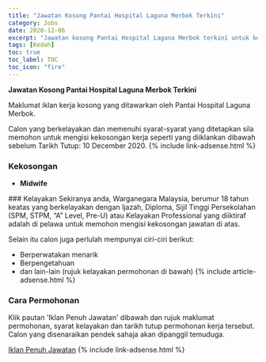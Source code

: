 ```yaml
---
title: "Jawatan Kosong Pantai Hospital Laguna Merbok Terkini" 
category: Jobs 
date: 2020-12-06 
excerpt: "Jawatan kosong Pantai Hospital Laguna Merbok terkini untuk kekosongan Midwife" 
tags: [Kedah] 
toc: true 
toc_label: TOC 
toc_icon: "fire" 
--- 
```


**Jawatan Kosong Pantai Hospital Laguna Merbok Terkini**

Maklumat iklan kerja kosong yang ditawarkan oleh Pantai Hospital Laguna Merbok. 

Calon yang berkelayakan dan memenuhi syarat-syarat yang ditetapkan sila memohon untuk mengisi kekosongan kerja seperti yang diiklankan dibawah sebelum Tarikh Tutup: 10 December 2020. 
{% include link-adsense.html %} 
### Kekosongan 
<ul>
<li>
<p><strong>Midwife</strong></p>
</li>
</ul> 
### Kelayakan 
Sekiranya anda, Warganegara Malaysia, berumur 18 tahun keatas yang berkelayakan dengan Ijazah, Diploma, Sijil Tinggi Persekolahan (SPM, STPM, “A” Level, Pre-U) atau Kelayakan Professional yang diiktiraf adalah di pelawa untuk memohon mengisi kekosongan jawatan di atas.

Selain itu calon juga perlulah mempunyai ciri-ciri berikut:
- Berperwatakan menarik
- Berpengetahuan
- dan lain-lain (rujuk kelayakan permohonan di bawah) 
{% include article-adsense.html %} 
### Cara Permohonan 
Klik pautan 'Iklan Penuh Jawatan' dibawah dan rujuk maklumat permohonan, syarat kelayakan dan tarikh tutup permohonan kerja tersebut.
Calon yang disenaraikan pendek sahaja akan dipanggil temuduga.

<a href="https://www.jobstreet.com.my/en/job/midwife-4421972?jobId=jobstreet-my-job-4421972&sectionRank=21&token=0~43505416-b7d6-4b89-9837-0d0f052bc40c&searchPath=%2Fen%2Fjob-search%2Fhealthcare-jobs%2F%3FcreatedAt%3D3d&fr=SRP%20View%20In%20New%20Tab" class="btn btn--info" target="_blank" rel="nofollow noopenner">Iklan Penuh Jawatan</a> 
{% include link-adsense.html %} 
